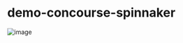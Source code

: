 # demo-concourse-spinnaker

![image](https://user-images.githubusercontent.com/106908/53302807-d4a73d00-38a5-11e9-86f1-bddeb8c08bf8.png)
